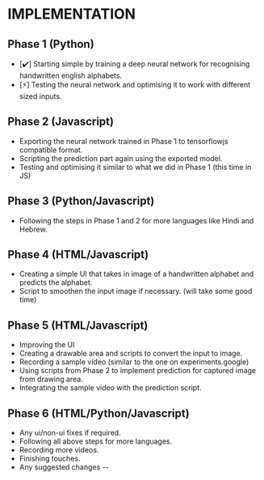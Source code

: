 # IMPLEMENTATION

## Phase 1 (Python)

- [:heavy_check_mark:] Starting simple by training a deep neural network for recognising handwritten english alphabets.
- [:zap:] Testing the neural network and optimising it to work with different sized inputs.

## Phase 2 (Javascript)

- Exporting the neural network trained in Phase 1 to tensorflowjs compatible format.
- Scripting the prediction part again using the exported model.
- Testing and optimising it similar to what we did in Phase 1 (this time in JS)

## Phase 3 (Python/Javascript)

- Following the steps in Phase 1 and 2 for more languages like Hindi and Hebrew.

## Phase 4 (HTML/Javascript)

- Creating a simple UI that takes in image of a handwritten alphabet and predicts the alphabet.
- Script to smoothen the input image if necessary. (will take some good time)

## Phase 5 (HTML/Javascript)

- Improving the UI
- Creating a drawable area and scripts to convert the input to image.
- Recording a sample video (similar to the one on experiments.google)
- Using scripts from Phase 2 to implement prediction for captured image from drawing area.
- Integrating the sample video with the prediction script.

## Phase 6 (HTML/Python/Javascript)

- Any ui/non-ui fixes if required.
- Following all above steps for more languages.
- Recording more videos.
- Finishing touches.
- Any suggested changes --
